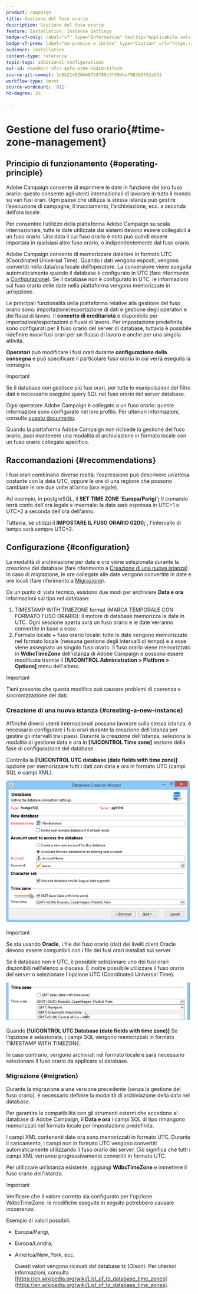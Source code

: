 ```yaml
---
product: campaign
title: Gestione del fuso orario
description: Gestione del fuso orario
feature: Installation, Instance Settings
badge-v7-only: label="v7" type="Informative" tooltip="Applicabile solo a Campaign Classic v7"
badge-v7-prem: label="on-premise e ibrido" type="Caution" url="https://experienceleague.adobe.com/docs/campaign-classic/using/installing-campaign-classic/architecture-and-hosting-models/hosting-models-lp/hosting-models.html?lang=it" tooltip="Applicabile solo alle distribuzioni on-premise e ibride"
audience: installation
content-type: reference
topic-tags: additional-configurations
exl-id: e5ed96cc-3fc7-4af4-a29e-5a4c81f4fe39
source-git-commit: 3a9b21d626b60754789c3f594ba798309f62a553
workflow-type: tm+mt
source-wordcount: '911'
ht-degree: 2%

---
```


# Gestione del fuso orario{#time-zone-management}



## Principio di funzionamento {#operating-principle}

Adobe Campaign consente di esprimere le date in funzione del loro fuso orario: questo consente agli utenti internazionali di lavorare in tutto il mondo su vari fusi orari. Ogni paese che utilizza la stessa istanza può gestire l’esecuzione di campagne, il tracciamento, l’archiviazione, ecc. a seconda dell’ora locale.

Per consentire l’utilizzo della piattaforma Adobe Campaign su scala internazionale, tutte le date utilizzate dai sistemi devono essere collegabili a un fuso orario. Una data il cui fuso orario è noto può quindi essere importata in qualsiasi altro fuso orario, o indipendentemente dal fuso orario.

Adobe Campaign consente di memorizzare date/ore in formato UTC (Coordinated Universal Time). Quando i dati vengono esposti, vengono convertiti nella data/ora locale dell’operatore. La conversione viene eseguita automaticamente quando il database è configurato in UTC (fare riferimento a [Configurazione](#configuration)). Se il database non è configurato in UTC, le informazioni sul fuso orario delle date nella piattaforma vengono memorizzate in un’opzione.

Le principali funzionalità della piattaforma relative alla gestione del fuso orario sono: importazione/esportazione di dati e gestione degli operatori e dei flussi di lavoro. Il **concetto di ereditarietà** è disponibile per importazioni/esportazioni o flussi di lavoro. Per impostazione predefinita, sono configurati per il fuso orario del server di database, tuttavia è possibile ridefinire nuovi fusi orari per un flusso di lavoro e anche per una singola attività.

**Operatori** può modificare i fusi orari durante **configurazione della consegna** e può specificare il particolare fuso orario in cui verrà eseguita la consegna.

>[!IMPORTANT]
>
>Se il database non gestisce più fusi orari, per tutte le manipolazioni del filtro dati è necessario eseguire query SQL nel fuso orario del server database.

Ogni operatore Adobe Campaign è collegato a un fuso orario: queste informazioni sono configurate nel loro profilo. Per ulteriori informazioni, consulta [questo documento](../../platform/using/access-management.md).

Quando la piattaforma Adobe Campaign non richiede la gestione del fuso orario, puoi mantenere una modalità di archiviazione in formato locale con un fuso orario collegato specifico.

## Raccomandazioni {#recommendations}

I fusi orari combinano diverse realtà: l’espressione può descrivere un’attesa costante con la data UTC, oppure le ore di una regione che possono cambiare le ore due volte all’anno (ora legale).

Ad esempio, in postgreSQL, il **SET TIME ZONE &#39;Europa/Parigi&#39;;** Il comando terrà conto dell&#39;ora legale e invernale: la data sarà espressa in UTC+1 o UTC+2 a seconda dell&#39;ora dell&#39;anno.

Tuttavia, se utilizzi il **IMPOSTARE IL FUSO ORARIO 0200;** , l&#39;intervallo di tempo sarà sempre UTC+2.

## Configurazione {#configuration}

La modalità di archiviazione per date e ore viene selezionata durante la creazione del database (fare riferimento a [Creazione di una nuova istanza](#creating-a-new-instance)). In caso di migrazione, le ore collegate alle date vengono convertite in date e ore locali (fare riferimento a [Migrazione](#migration)).

Da un punto di vista tecnico, esistono due modi per archiviare **Data e ora** informazioni sul tipo nel database:

1. TIMESTAMP WITH TIMEZONE format (MARCA TEMPORALE CON FORMATO FUSO ORARIO): il motore di database memorizza le date in UTC. Ogni sessione aperta avrà un fuso orario e le date verranno convertite in base a esso.
1. Formato locale + fuso orario locale: tutte le date vengono memorizzate nel formato locale (nessuna gestione degli intervalli di tempo) e a esse viene assegnato un singolo fuso orario. Il fuso orario viene memorizzato in **WdbcTimeZone** dell&#39;istanza di Adobe Campaign e possono essere modificate tramite il **[!UICONTROL Administration > Platform > Options]** menu dell&#39;albero.

>[!IMPORTANT]
>
>Tieni presente che questa modifica può causare problemi di coerenza e sincronizzazione dei dati.

### Creazione di una nuova istanza {#creating-a-new-instance}

Affinché diversi utenti internazionali possano lavorare sulla stessa istanza, è necessario configurare i fusi orari durante la creazione dell’istanza per gestire gli intervalli tra i paesi. Durante la creazione dell’istanza, seleziona la modalità di gestione data e ora in **[!UICONTROL Time zone]** sezione della fase di configurazione del database.

Controlla la **[!UICONTROL UTC database (date fields with time zone)]** opzione per memorizzare tutti i dati con data e ora in formato UTC (campi SQL e campi XML).

![](assets/install_wz_select_utc_option.png)

>[!IMPORTANT]
>
>Se sta usando **Oracle**, i file del fuso orario (dat) dei livelli client Oracle devono essere compatibili con i file dei fusi orari installati sul server.

Se il database non è UTC, è possibile selezionare uno dei fusi orari disponibili nell&#39;elenco a discesa. È inoltre possibile utilizzare il fuso orario del server o selezionare l&#39;opzione UTC (Coordinated Universal Time).

![](assets/install_wz_unselect_utc_option.png)

Quando **[!UICONTROL UTC Database (date fields with time zone)]** Se l&#39;opzione è selezionata, i campi SQL vengono memorizzati in formato TIMESTAMP WITH TIMEZONE.

In caso contrario, vengono archiviati nel formato locale e sarà necessario selezionare il fuso orario da applicare al database.

### Migrazione {#migration}

Durante la migrazione a una versione precedente (senza la gestione del fuso orario), è necessario definire la modalità di archiviazione della data nel database.

Per garantire la compatibilità con gli strumenti esterni che accedono al database di Adobe Campaign, il **Data e ora** i campi SQL di tipo rimangono memorizzati nel formato locale per impostazione predefinita.

I campi XML contenenti date ora sono memorizzati in formato UTC. Durante il caricamento, i campi non in formato UTC vengono convertiti automaticamente utilizzando il fuso orario dei server. Ciò significa che tutti i campi XML verranno progressivamente convertiti in formato UTC.

Per utilizzare un’istanza esistente, aggiungi **WdbcTimeZone** e immettere il fuso orario dell&#39;istanza.

>[!IMPORTANT]
>
>Verificare che il valore corretto sia configurato per l&#39;opzione WdbcTimeZone: le modifiche eseguite in seguito potrebbero causare incoerenze.

Esempio di valori possibili:

* Europa/Parigi,
* Europa/Londra,
* America/New_York, ecc.

  Questi valori vengono ricavati dal database tz (Olson). Per ulteriori informazioni, consulta [https://en.wikipedia.org/wiki/List_of_tz_database_time_zones](https://en.wikipedia.org/wiki/List_of_tz_database_time_zones).
